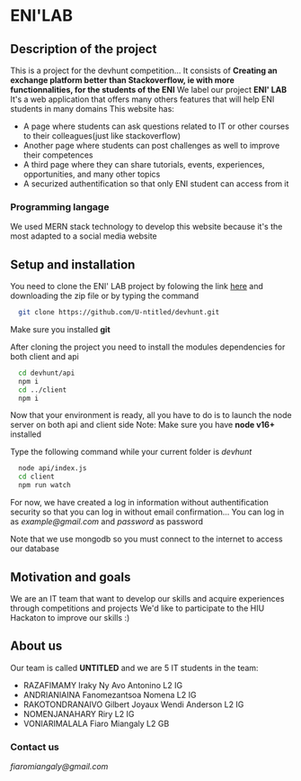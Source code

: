 # ENI'LAB
## Description of the project

This is a project for the devhunt competition... It consists of __Creating an exchange platform better than Stackoverflow, ie with more functionnalities, for the students of the ENI__
We label our project **ENI' LAB**
It's a web application that offers many others features that will help ENI students in many domains
This website has:
* A page where students can ask questions related to IT or other courses to their colleagues(just like stackoverflow) 
* Another page where students can post challenges as well to improve their competences
* A third page where they can share tutorials, events, experiences, opportunities, and many other topics
* A securized authentification so that only ENI student can access from it

### Programming langage

We used MERN stack technology to develop this website because it's the most adapted to a social media website

## Setup and installation

You need to clone the ENI' LAB project by folowing the link [here](https://github.com/U-ntitled/devhunt.git) and downloading the zip file or by typing the command 

```bash
  git clone https://github.com/U-ntitled/devhunt.git
```

Make sure you installed **git**

After cloning the project you need to install the modules dependencies for both client and api

```bash
  cd devhunt/api
  npm i
  cd ../client
  npm i
```
Now that your environment is ready, all you have to do is to launch the node server on both api and client side
Note: Make sure you have **node v16+** installed


Type the following command while your current folder is _devhunt_

```bash
  node api/index.js
  cd client
  npm run watch
```

For now, we have created a log in information without authentification security so that you can log in without email confirmation... 
You can log in as _example@gmail.com_ and _password_ as password

Note that we use mongodb so you must connect to the internet to access our database

## Motivation and goals

We are an IT team that want to develop our skills and acquire experiences through competitions and projects
We'd like to participate to the HIU Hackaton to improve our skills :)

## About us

Our team is called **UNTITLED** and we are 5 IT students in the team:
* RAZAFIMAMY Iraky Ny Avo Antonino L2 IG 
* ANDRIANIAINA Fanomezantsoa Nomena L2 IG
* RAKOTONDRANAIVO Gilbert Joyaux Wendi Anderson L2 IG 
* NOMENJANAHARY Riry L2 IG 
* VONIARIMALALA Fiaro Miangaly L2 GB 

### Contact us

_fiaromiangaly@gmail.com_
